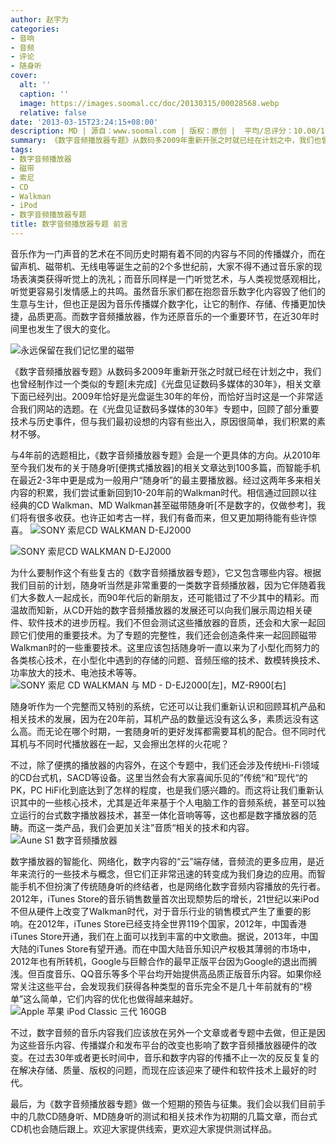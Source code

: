```yaml
---
author: 赵宇为
categories:
- 音响
- 音频
- 评论
- 随身听
cover:
  alt: ''
  caption: ''
  image: https://images.soomal.cc/doc/20130315/00028568.webp
  relative: false
date: '2013-03-15T23:24:15+08:00'
description: MD | 源自：www.soomal.com | 版权：原创 |  平均/总评分：10.00/120
summary: 《数字音频播放器专题》从数码多2009年重新开张之时就已经在计划之中，我们也曾经制作过一个类似的专题《光盘见证数码多媒体的30年》，在这个专题中我们回顾了部分重要的技术与历史事件，但与4年前这个专题相比，今天的专题内容将更加具体……
tags:
- 数字音频播放器
- 磁带
- 索尼
- CD
- Walkman
- iPod
- 数字音频播放器专题
title: 数字音频播放器专题 前言
---
```


音乐作为一门声音的艺术在不同历史时期有着不同的内容与不同的传播媒介，而在留声机、磁带机、无线电等诞生之前的2个多世纪前，大家不得不通过音乐家的现场表演类获得听觉上的洗礼；而音乐同样是一门听觉艺术，与人类视觉感观相比，听觉更容易引发情感上的共鸣。虽然音乐家们都在抱怨音乐数字化内容毁了他们的生意与生计，但也正是因为音乐传播媒介数字化，让它的制作、存储、传播更加快捷，品质更高。而数字音频播放器，作为还原音乐的一个重要环节，在近30年时间里也发生了很大的变化。

![永远保留在我们记忆里的磁带](https://images.soomal.cc/doc/20090505/00001704.webp)




《数字音频播放器专题》从数码多2009年重新开张之时就已经在计划之中，我们也曾经制作过一个类似的专题[未完成]《光盘见证数码多媒体的30年》，相关文章下面已经列出。2009年恰好是光盘诞生30年的年份，而恰好当时这是一个非常适合我们网站的选题。在《光盘见证数码多媒体的30年》专题中，回顾了部分重要技术与历史事件，但与我们最初设想的内容有些出入，原因很简单，我们积累的素材不够。























与4年前的选题相比，《数字音频播放器专题》会是一个更具体的方向。从2010年至今我们发布的关于随身听[便携式播放器]的相关文章达到100多篇，而智能手机在最近2-3年中更是成为一般用户“随身听”的最主要播放器。经过这两年多来相关内容的积累，我们尝试重新回到10-20年前的Walkman时代。相信通过回顾以往经典的CD Walkman、MD Walkman甚至磁带随身听[不是数字的，仅做参考]，我们将有很多收获。也许正如考古一样，我们有备而来，但又更加期待能有些许惊喜。
![SONY 索尼CD WALKMAN D-EJ2000](https://images.soomal.cc/doc/20130314/00028518.webp)




![SONY 索尼CD WALKMAN D-EJ2000](https://images.soomal.cc/doc/20130314/00028525.webp)




为什么要制作这个有些复古的《数字音频播放器专题》，它又包含哪些内容。根据我们目前的计划，随身听当然是非常重要的一类数字音频播放器，因为它伴随着我们大多数人一起成长，而90年代后的新朋友，还可能错过了不少其中的精彩。而温故而知新，从CD开始的数字音频播放器的发展还可以向我们展示周边相关硬件、软件技术的进步历程。我们不但会测试这些播放器的音质，还会和大家一起回顾它们使用的重要技术。为了专题的完整性，我们还会创造条件来一起回顾磁带Walkman时的一些重要技术。这里应该包括随身听一直以来为了小型化而努力的各类核心技术，在小型化中遇到的存储的问题、音频压缩的技术、数模转换技术、功率放大的技术、电池技术等等。
![SONY 索尼 CD WALKMAN 与 MD - D-EJ2000[左]，MZ-R900[右]](https://images.soomal.cc/doc/20130315/00028568.webp)




随身听作为一个完整而又特别的系统，它还可以让我们重新认识和回顾耳机产品和相关技术的发展，因为在20年前，耳机产品的数量远没有这么多，素质远没有这么高。而无论在哪个时期，一套随身听的更好发挥都需要耳机的配合。但不同时代耳机与不同时代播放器在一起，又会擦出怎样的火花呢？

不过，除了便携的播放器的内容外，在这个专题中，我们还会涉及传统Hi-Fi领域的CD台式机，SACD等设备。这里当然会有大家喜闻乐见的”传统“和”现代“的PK，PC HiFi化到底达到了怎样的程度，也是我们感兴趣的。而这将让我们重新认识其中的一些核心技术，尤其是近年来基于个人电脑工作的音频系统，甚至可以独立运行的台式数字播放器技术，甚至一体化音响等等，这也都是数字播放器的范畴。而这一类产品，我们会更加关注”音质“相关的技术和内容。
![Aune S1 数字音频播放器](https://images.soomal.cc/doc/20120310/00017548.webp)




数字播放器的智能化、网络化，数字内容的“云”端存储，音频流的更多应用，是近年来流行的一些技术与概念，但它们正非常迅速的转变成为我们身边的应用。而智能手机不但扮演了传统随身听的终结者，也是网络化数字音频内容播放的先行者。2012年，iTunes Store的音乐销售数量首次出现颓势后的增长，21世纪以来iPod不但从硬件上改变了Walkman时代，对于音乐行业的销售模式产生了重要的影响。在2012年，iTunes Store已经支持全世界119个国家，2012年，中国香港iTunes Store开通，我们在上面可以找到丰富的中文歌曲。据说，2013年，中国大陆的iTunes Store有望开通。而在中国大陆音乐知识产权极其薄弱的市场中，2012年也有所转机，Google与巨鲸合作的最早正版平台因为Google的退出而搁浅。但百度音乐、QQ音乐等多个平台均开始提供高品质正版音乐内容。如果你经常关注这些平台，会发现我们获得各种类型的音乐完全不是几十年前就有的“榜单”这么简单，它们内容的优化也做得越来越好。
![Apple 苹果 iPod Classic 三代 160GB](https://images.soomal.cc/doc/20130302/00028049.webp)

























 

不过，数字音频的音乐内容我们应该放在另外一个文章或者专题中去做，但正是因为这些音乐内容、传播媒介和发布平台的改变也影响了数字音频播放器硬件的改变。在过去30年或者更长时间中，音乐和数字内容的传播不止一次的反反复复的在解决存储、质量、版权的问题，而现在应该迎来了硬件和软件技术上最好的时代。

最后，为《数字音频播放器专题》做一个短期的预告与征集。我们会以我们目前手中的几款CD随身听、MD随身听的测试和相关技术作为初期的几篇文章，而台式CD机也会随后跟上。欢迎大家提供线索，更欢迎大家提供测试样品。